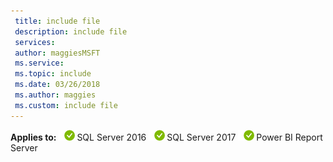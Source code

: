 ```yaml
---
 title: include file
 description: include file
 services: 
 author: maggiesMSFT
 ms.service: 
 ms.topic: include
 ms.date: 03/26/2018
 ms.author: maggies
 ms.custom: include file
---
```


**Applies to:** ![yes](media/yes.png)SQL Server 2016 ![yes](media/yes.png)SQL Server 2017 ![yes](media/yes.png)Power BI Report Server